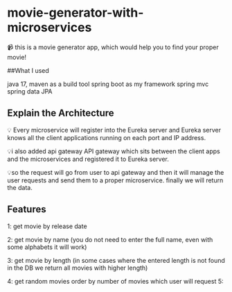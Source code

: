 # movie-generator-with-microservices

📹 this is a movie generator app, which would help you to find your proper movie!

##What I used  

 java 17,
 maven as a build tool
 spring boot as my framework
 spring mvc
 spring data JPA

 ## Explain the  Architecture
💡 Every microservice will register into the Eureka server and Eureka server
 knows all the client applications running on each port and IP address.

💡i also added api gateway API gateway which sits between the client apps and the microservices
and registered it to Eureka server.

💡so the request will go from user to api gateway and then it will manage the user requests
and send them to a proper microservice.
finally we will return the data.

## Features
1: get movie by release date

2: get movie by name (you do not need to enter the full name, even with some alphabets it will work)

3: get movie by length (in some cases where the entered length is not found in the DB we return all movies with higher length)

4: get random movies order by number of movies which user will request
5:

 
